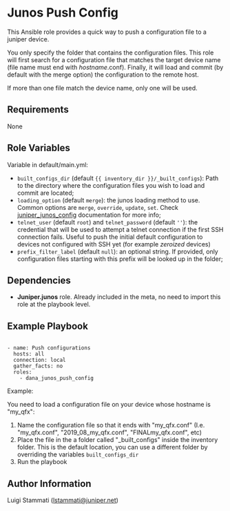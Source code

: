 Junos Push Config
=========

This Ansible role provides a quick way to push a configuration file to a juniper device.

You only specify the folder that contains the configuration files. This role will first search for a configuration file 
that matches the target device name (file name must end with _hostname_.conf). Finally, it will load and commit 
(by default with the merge option) the configuration to the remote host. 



If more than one file match the device name, only one will be used. 



Requirements
------------

None

Role Variables
--------------

Variable in default/main.yml:


* `built_configs_dir` (default `{{ inventory_dir }}/_built_configs`): Path to the directory where the configuration 
files you wish to load and commit are located;
* `loading_option` (default `merge`): the junos loading method to use. Common options are `merge`, `override`, `update`, 
`set`. Check [juniper_junos_config](https://junos-ansible-modules.readthedocs.io/en/2.0.0/juniper_junos_config.html)
documentation for more info;
* `telnet_user` (default `root`) and `telnet_password` (default `''`): the credential that will be used to attempt a 
telnet connection if the first SSH connection fails. Useful to push the initial default configuration to devices 
not configured with SSH yet (for example _zeroized_ devices)
* `prefix_filter_label` (default `null`): an optional string. If provided, only configuration files starting with 
this prefix will be looked up in the folder;


Dependencies
------------

* __Juniper.junos__ role. Already included in the meta, 
no need to import this role at the playbook level.

Example Playbook
----------------

```buildoutcfg

- name: Push configurations
  hosts: all
  connection: local
  gather_facts: no
  roles:
    - dana_junos_push_config
```
Example:

You need to load a configuration file on your device whose hostname is "my_qfx":

1. Name the configuration file so that it ends with "my_qfx.conf" (I.e. "my_qfx.conf", "2019_08_my_qfx.conf", 
"FINALmy_qfx.conf", etc)
2. Place the file in the a folder called "_built_configs" inside the inventory folder. This is the default location, 
you can use a different folder by overriding the variables `built_configs_dir` 
3. Run the playbook

Author Information
------------------

Luigi Stammati (lstammati@juniper.net)
